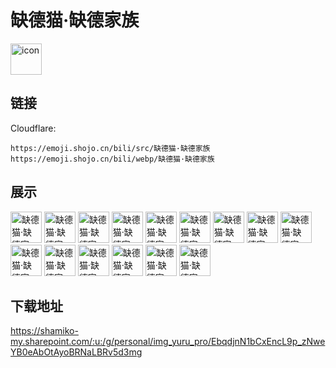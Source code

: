# 缺德猫·缺德家族
<img src="https://emoji.shojo.cn/bili/src/缺德猫·缺德家族/icon.png" width="50" height="50" alt="icon">

## 链接
Cloudflare:
```
https://emoji.shojo.cn/bili/src/缺德猫·缺德家族
https://emoji.shojo.cn/bili/webp/缺德猫·缺德家族
```
## 展示
<img src="https://emoji.shojo.cn/bili/src/缺德猫·缺德家族/缺德猫·缺德家族-wink.png" width="50" height="50" alt="缺德猫·缺德家族-wink">
<img src="https://emoji.shojo.cn/bili/src/缺德猫·缺德家族/缺德猫·缺德家族-不劳您动手.png" width="50" height="50" alt="缺德猫·缺德家族-不劳您动手">
<img src="https://emoji.shojo.cn/bili/src/缺德猫·缺德家族/缺德猫·缺德家族-搓手手.png" width="50" height="50" alt="缺德猫·缺德家族-搓手手">
<img src="https://emoji.shojo.cn/bili/src/缺德猫·缺德家族/缺德猫·缺德家族-放飞自我.png" width="50" height="50" alt="缺德猫·缺德家族-放飞自我">
<img src="https://emoji.shojo.cn/bili/src/缺德猫·缺德家族/缺德猫·缺德家族-果咩那塞.png" width="50" height="50" alt="缺德猫·缺德家族-果咩那塞">
<img src="https://emoji.shojo.cn/bili/src/缺德猫·缺德家族/缺德猫·缺德家族-狂画战士.png" width="50" height="50" alt="缺德猫·缺德家族-狂画战士">
<img src="https://emoji.shojo.cn/bili/src/缺德猫·缺德家族/缺德猫·缺德家族-没眼看.png" width="50" height="50" alt="缺德猫·缺德家族-没眼看">
<img src="https://emoji.shojo.cn/bili/src/缺德猫·缺德家族/缺德猫·缺德家族-芜湖.png" width="50" height="50" alt="缺德猫·缺德家族-芜湖">
<img src="https://emoji.shojo.cn/bili/src/缺德猫·缺德家族/缺德猫·缺德家族-咪门.png" width="50" height="50" alt="缺德猫·缺德家族-咪门">
<img src="https://emoji.shojo.cn/bili/src/缺德猫·缺德家族/缺德猫·缺德家族-拿来吧你.png" width="50" height="50" alt="缺德猫·缺德家族-拿来吧你">
<img src="https://emoji.shojo.cn/bili/src/缺德猫·缺德家族/缺德猫·缺德家族-嗯？.png" width="50" height="50" alt="缺德猫·缺德家族-嗯？">
<img src="https://emoji.shojo.cn/bili/src/缺德猫·缺德家族/缺德猫·缺德家族-缺德似了.png" width="50" height="50" alt="缺德猫·缺德家族-缺德似了">
<img src="https://emoji.shojo.cn/bili/src/缺德猫·缺德家族/缺德猫·缺德家族-失眠.png" width="50" height="50" alt="缺德猫·缺德家族-失眠">
<img src="https://emoji.shojo.cn/bili/src/缺德猫·缺德家族/缺德猫·缺德家族-投喂小心心.png" width="50" height="50" alt="缺德猫·缺德家族-投喂小心心">
<img src="https://emoji.shojo.cn/bili/src/缺德猫·缺德家族/缺德猫·缺德家族-我好柔弱啊.png" width="50" height="50" alt="缺德猫·缺德家族-我好柔弱啊">

## 下载地址

https://shamiko-my.sharepoint.com/:u:/g/personal/img_yuru_pro/EbqdjnN1bCxEncL9p_zNweYB0eAbOtAyoBRNaLBRv5d3mg